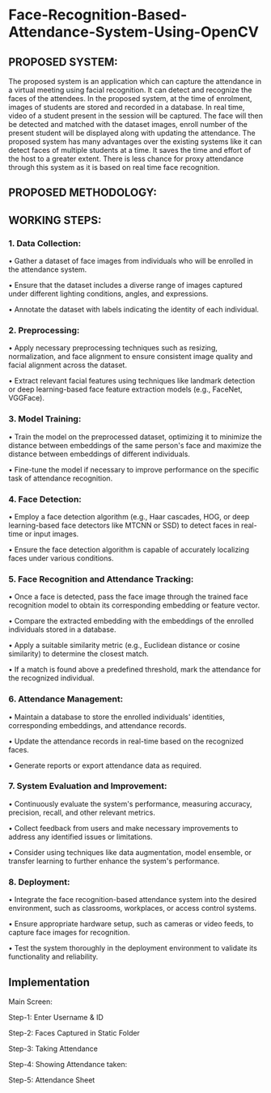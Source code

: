 # Face-Recognition-Based-Attendance-System-Using-OpenCV

## PROPOSED SYSTEM:
The proposed system is an application which can capture the attendance in a virtual meeting using facial recognition. It can detect and recognize the faces of the attendees. In the proposed system, at the time of enrolment, images of students are stored and recorded in a database. In real time, video of a student present in the session will be captured. The face will then be detected and matched with the dataset images, enroll number of the present student will be displayed along with updating the attendance. The proposed system has many advantages over the existing systems like it can detect faces of multiple students at a time. It saves the time and effort of the host to a greater extent. There is less chance for proxy attendance through this system as it is based on real time face recognition.

##  PROPOSED METHODOLOGY:


##  WORKING STEPS:

###  1. Data Collection:
   
•   	Gather a dataset of face images from individuals who will be enrolled in the attendance system.

•   	Ensure that the dataset includes a diverse range of images captured under different lighting conditions, angles, and expressions.

•   	Annotate the dataset with labels indicating the identity of each individual.

###  2. Preprocessing:
•	   Apply necessary preprocessing techniques such as resizing, normalization, and face alignment to ensure consistent image quality and facial alignment across the dataset.

•   	Extract relevant facial features using techniques like landmark detection or deep learning-based face feature extraction models (e.g., FaceNet, VGGFace).

### 3. Model Training:

•	Train the model on the preprocessed dataset, optimizing it to minimize the distance between embeddings of the same person's face and maximize the distance between embeddings of different individuals.

•	Fine-tune the model if necessary to improve performance on the specific task of attendance recognition.

### 4. Face Detection:

•	Employ a face detection algorithm (e.g., Haar cascades, HOG, or deep learning-based face detectors like MTCNN or SSD) to detect faces in real-time or input images.

•	Ensure the face detection algorithm is capable of accurately localizing faces under various conditions.

### 5. Face Recognition and Attendance Tracking:

•	Once a face is detected, pass the face image through the trained face recognition model to obtain its corresponding embedding or feature vector.

•	Compare the extracted embedding with the embeddings of the enrolled individuals stored in a database.

•	Apply a suitable similarity metric (e.g., Euclidean distance or cosine similarity) to determine the closest match.

•	If a match is found above a predefined threshold, mark the attendance for the recognized individual.

### 6. Attendance Management:

•	Maintain a database to store the enrolled individuals' identities, corresponding embeddings, and attendance records.

•	Update the attendance records in real-time based on the recognized faces.

•	Generate reports or export attendance data as required.

### 7. System Evaluation and Improvement:

•	Continuously evaluate the system's performance, measuring accuracy, precision, recall, and other relevant metrics.

•	Collect feedback from users and make necessary improvements to address any identified issues or limitations.

•	Consider using techniques like data augmentation, model ensemble, or transfer learning to further enhance the system's performance.


### 8. Deployment:

•	Integrate the face recognition-based attendance system into the desired environment, such as classrooms, workplaces, or access control systems.

•	Ensure appropriate hardware setup, such as cameras or video feeds, to capture face images for recognition.

•	Test the system thoroughly in the deployment environment to validate its functionality and reliability.


## Implementation

Main Screen:



Step-1: Enter Username & ID


Step-2: Faces Captured in Static Folder


Step-3: Taking Attendance



Step-4: Showing Attendance taken:



Step-5: Attendance Sheet









